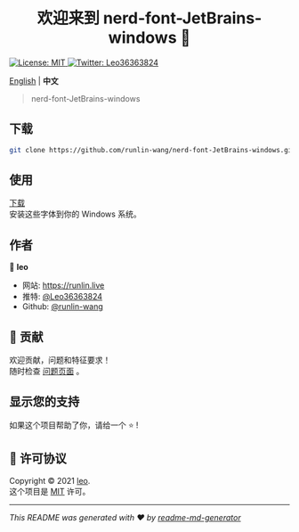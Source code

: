 <h1 align="center">欢迎来到 nerd-font-JetBrains-windows 👋</h1>
<p>
  <a href="LICENSE" target="_blank">
    <img alt="License: MIT" src="https://img.shields.io/badge/License-MIT-yellow.svg" />
  </a>
  <a href="https://twitter.com/Leo36363824" target="_blank">
    <img alt="Twitter: Leo36363824" src="https://img.shields.io/twitter/follow/Leo36363824.svg?style=social" />
  </a>
</p>

[English](README.md) | **中文**

> nerd-font-JetBrains-windows

## 下载

```sh
git clone https://github.com/runlin-wang/nerd-font-JetBrains-windows.git
```

## 使用

[下载](https://github.com/runlin-wang/nerd-font-JetBrains-windows/releases)  
安装这些字体到你的 Windows 系统。

## 作者

👤 **leo**

* 网站: https://runlin.live
* 推特: [@Leo36363824](https://twitter.com/Leo36363824)
* Github: [@runlin-wang](https://github.com/runlin-wang)

## 🤝 贡献

欢迎贡献，问题和特征要求！<br />随时检查 [问题页面](https://github.com/runlin-wang/nerd-font-JetBrains-windows/issues) 。

## 显示您的支持

如果这个项目帮助了你，请给一个 ⭐️ !

## 📝 许可协议

Copyright © 2021 [leo](https://github.com/runlin-wang).<br />
这个项目是 [MIT](LICENSE) 许可。

***
_This README was generated with ❤️ by [readme-md-generator](https://github.com/kefranabg/readme-md-generator)_
